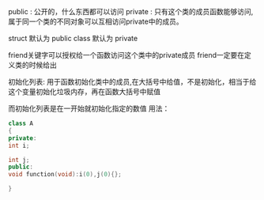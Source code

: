 
public : 公开的，什么东西都可以访问
private : 只有这个类的成员函数能够访问,属于同一个类的不同对象可以互相访问private中的成员。

struct 默认为 public
class 默认为 private

friend关键字可以授权给一个函数访问这个类中的private成员
friend一定要在定义类的时候给出

初始化列表:
用于函数初始化类中的成员,在大括号中给值，不是初始化，相当于给这个变量初始化垃圾内存，再在函数大括号中赋值

而初始化列表是在一开始就初始化指定的数值
用法：
```c++
class A
{
private:
int i;

int j;
public:
void function(void):i(0),j(0){};

}
```
